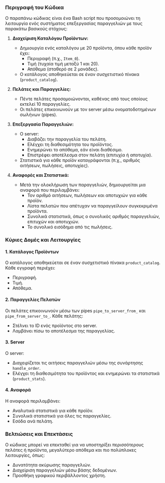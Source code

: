 ### Περιγραφή του Κώδικα

Ο παραπάνω κώδικας είναι ένα Bash script που προσομοιώνει τη λειτουργία ενός συστήματος επεξεργασίας παραγγελιών με τους παρακάτω βασικούς στόχους:

1. **Διαχείριση Καταλόγου Προϊόντων:**
   - Δημιουργία ενός καταλόγου με 20 προϊόντα, όπου κάθε προϊόν έχει:
     - Περιγραφή (π.χ., `Item_0`).
     - Τιμή (τυχαία τιμή μεταξύ 1 και 20).
     - Απόθεμα (σταθερό σε 2 μονάδες).
   - Ο κατάλογος αποθηκεύεται σε έναν συσχετιστικό πίνακα (`product_catalog`).

2. **Πελάτες και Παραγγελίες:**
   - Πέντε πελάτες προσομοιώνονται, καθένας από τους οποίους εκτελεί 10 παραγγελίες.
   - Οι πελάτες επικοινωνούν με τον server μέσω ονοματοδοτημένων σωλήνων (pipes).

3. **Επεξεργασία Παραγγελιών:**
   - Ο server:
     - Διαβάζει την παραγγελία του πελάτη.
     - Ελέγχει τη διαθεσιμότητα του προϊόντος.
     - Ενημερώνει το απόθεμα, εάν είναι διαθέσιμο.
     - Επιστρέφει αποτέλεσμα στον πελάτη (επιτυχία ή αποτυχία).
   - Στατιστικά για κάθε προϊόν καταγράφονται (π.χ., αριθμός αιτήσεων, πωλήσεις, αποτυχίες).

4. **Αναφορές και Στατιστικά:**
   - Μετά την ολοκλήρωση των παραγγελιών, δημιουργείται μια αναφορά που περιλαμβάνει:
     - Τον αριθμό αιτήσεων, πωλήσεων και αποτυχιών για κάθε προϊόν.
     - Λίστα πελατών που απέτυχαν να παραγγείλουν συγκεκριμένα προϊόντα.
     - Συνολικά στατιστικά, όπως ο συνολικός αριθμός παραγγελιών, επιτυχών και αποτυχιών.
     - Το συνολικό εισόδημα από τις πωλήσεις.

### Κύριες Δομές και Λειτουργίες

#### 1. **Κατάλογος Προϊόντων**
Ο κατάλογος αποθηκεύεται σε έναν συσχετιστικό πίνακα `product_catalog`. Κάθε εγγραφή περιέχει:
- Περιγραφή.
- Τιμή.
- Απόθεμα.

#### 2. **Παραγγελίες Πελατών**
Οι πελάτες επικοινωνούν μέσω των pipes `pipe_to_server_from_` και `pipe_from_server_to_`. Κάθε πελάτης:
- Στέλνει το ID ενός προϊόντος στο server.
- Λαμβάνει πίσω το αποτέλεσμα της παραγγελίας.

#### 3. **Server**
Ο server:
- Διαχειρίζεται τις αιτήσεις παραγγελιών μέσω της συνάρτησης `handle_order`.
- Ελέγχει τη διαθεσιμότητα του προϊόντος και ενημερώνει τα στατιστικά (`product_stats`).

#### 4. **Αναφορά**
Η αναφορά περιλαμβάνει:
- Αναλυτικά στατιστικά για κάθε προϊόν.
- Συνολικά στατιστικά για όλες τις παραγγελίες.
- Εσόδα ανά πελάτη.

### Βελτιώσεις και Επεκτάσεις
Ο κώδικας μπορεί να επεκταθεί για να υποστηρίξει περισσότερους πελάτες ή προϊόντα, μεγαλύτερο απόθεμα και πιο πολύπλοκες λειτουργίες, όπως:
- Δυνατότητα ακύρωσης παραγγελιών.
- Διαχείριση παραγγελιών μέσω βάσης δεδομένων.
- Προσθήκη γραφικού περιβάλλοντος χρήστη.

